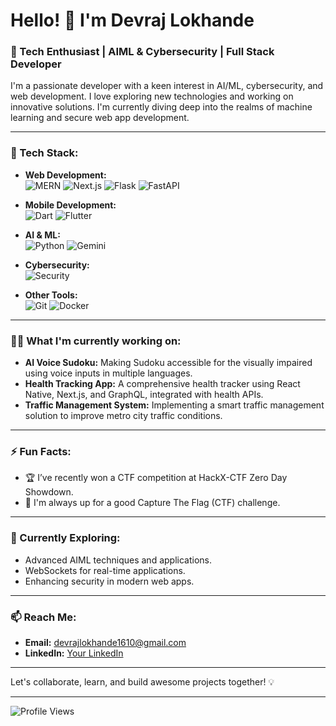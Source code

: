 # Hello! 👋 I'm Devraj Lokhande

### 🚀 Tech Enthusiast | AIML & Cybersecurity | Full Stack Developer

I'm a passionate developer with a keen interest in AI/ML, cybersecurity, and web development. I love exploring new technologies and working on innovative solutions. I'm currently diving deep into the realms of machine learning and secure web app development.

---

### 💼 Tech Stack:

- **Web Development:**  
  ![MERN](https://img.shields.io/badge/Stack-MERN-blue)
  ![Next.js](https://img.shields.io/badge/Framework-Next.js-green)
  ![Flask](https://img.shields.io/badge/Backend-Flask-lightgrey)
  ![FastAPI](https://img.shields.io/badge/Backend-FastAPI-blue)

- **Mobile Development:**  
  ![Dart](https://img.shields.io/badge/Language-Dart-blue)
  ![Flutter](https://img.shields.io/badge/Framework-Flutter-lightblue)

- **AI & ML:**  
  ![Python](https://img.shields.io/badge/Language-Python-green)
  ![Gemini](https://img.shields.io/badge/LLM-Gemini-yellow)

- **Cybersecurity:**  
  ![Security](https://img.shields.io/badge/Area-Cybersecurity-red)

- **Other Tools:**  
  ![Git](https://img.shields.io/badge/VersionControl-Git-blue)
  ![Docker](https://img.shields.io/badge/Containers-Docker-blue)

---

### 👨‍💻 What I'm currently working on:
- **AI Voice Sudoku:** Making Sudoku accessible for the visually impaired using voice inputs in multiple languages.
- **Health Tracking App:** A comprehensive health tracker using React Native, Next.js, and GraphQL, integrated with health APIs.
- **Traffic Management System:** Implementing a smart traffic management solution to improve metro city traffic conditions.

---

### ⚡ Fun Facts:
- 🏆 I’ve recently won a CTF competition at HackX-CTF Zero Day Showdown.
- 🔐 I'm always up for a good Capture The Flag (CTF) challenge.

---

### 🌱 Currently Exploring:
- Advanced AIML techniques and applications.
- WebSockets for real-time applications.
- Enhancing security in modern web apps.

---

### 📫 Reach Me:
- **Email:** devrajlokhande1610@gmail.com
- **LinkedIn:** [Your LinkedIn]([https://linkedin.com/in/your-profile](https://www.linkedin.com/in/devraj-lokhande-b3b506287/))

---
Let's collaborate, learn, and build awesome projects together! 💡

---

![Profile Views](https://komarev.com/ghpvc/?username=your-github-username&color=blue)
